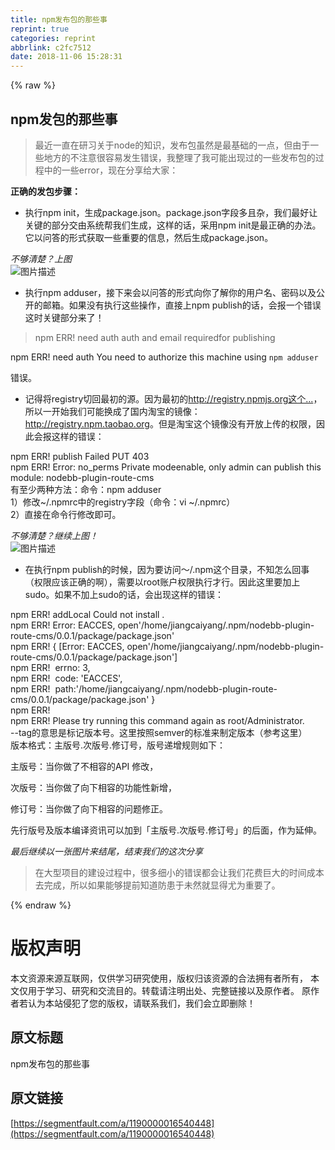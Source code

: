 ```yaml
---
title: npm发布包的那些事
reprint: true
categories: reprint
abbrlink: c2fc7512
date: 2018-11-06 15:28:31
---
```


{% raw %}
<h2 id="articleHeader0">npm&#x53D1;&#x5305;&#x7684;&#x90A3;&#x4E9B;&#x4E8B;</h2><blockquote>&#x6700;&#x8FD1;&#x4E00;&#x76F4;&#x5728;&#x7814;&#x4E60;&#x5173;&#x4E8E;node&#x7684;&#x77E5;&#x8BC6;&#xFF0C;&#x53D1;&#x5E03;&#x5305;&#x867D;&#x7136;&#x662F;&#x6700;&#x57FA;&#x7840;&#x7684;&#x4E00;&#x70B9;&#xFF0C;&#x4F46;&#x7531;&#x4E8E;&#x4E00;&#x4E9B;&#x5730;&#x65B9;&#x7684;&#x4E0D;&#x6CE8;&#x610F;&#x5F88;&#x5BB9;&#x6613;&#x53D1;&#x751F;&#x9519;&#x8BEF;&#xFF0C;&#x6211;&#x6574;&#x7406;&#x4E86;&#x6211;&#x53EF;&#x80FD;&#x51FA;&#x73B0;&#x8FC7;&#x7684;&#x4E00;&#x4E9B;&#x53D1;&#x5E03;&#x5305;&#x7684;&#x8FC7;&#x7A0B;&#x4E2D;&#x7684;&#x4E00;&#x4E9B;error&#xFF0C;&#x73B0;&#x5728;&#x5206;&#x4EAB;&#x7ED9;&#x5927;&#x5BB6;&#xFF1A;</blockquote><p><strong>&#x6B63;&#x786E;&#x7684;&#x53D1;&#x5305;&#x6B65;&#x9AA4;&#xFF1A;</strong></p><ul><li>&#x6267;&#x884C;npm init&#xFF0C;&#x751F;&#x6210;package.json&#x3002;package.json&#x5B57;&#x6BB5;&#x591A;&#x4E14;&#x6742;&#xFF0C;&#x6211;&#x4EEC;&#x6700;&#x597D;&#x8BA9;&#x5173;&#x952E;&#x7684;&#x90E8;&#x5206;&#x4EA4;&#x7531;&#x7CFB;&#x7EDF;&#x5E2E;&#x6211;&#x4EEC;&#x751F;&#x6210;&#xFF0C;&#x8FD9;&#x6837;&#x7684;&#x8BDD;&#xFF0C;&#x91C7;&#x7528;npm init&#x662F;&#x6700;&#x6B63;&#x786E;&#x7684;&#x529E;&#x6CD5;&#x3002;&#x5B83;&#x4EE5;&#x95EE;&#x7B54;&#x7684;&#x5F62;&#x5F0F;&#x83B7;&#x53D6;&#x4E00;&#x4E9B;&#x91CD;&#x8981;&#x7684;&#x4FE1;&#x606F;&#xFF0C;&#x7136;&#x540E;&#x751F;&#x6210;package.json&#x3002;</li></ul><p><em>&#x4E0D;&#x591F;&#x6E05;&#x695A;&#xFF1F;&#x4E0A;&#x56FE;</em><br><span class="img-wrap"><img data-src="/img/bVbhyBc?w=789&amp;h=48" src="https://static.alili.tech/img/bVbhyBc?w=789&amp;h=48" alt="&#x56FE;&#x7247;&#x63CF;&#x8FF0;" title="&#x56FE;&#x7247;&#x63CF;&#x8FF0;" style="cursor:pointer;display:inline"></span></p><ul><li>&#x6267;&#x884C;npm adduser&#xFF0C;&#x63A5;&#x4E0B;&#x6765;&#x4F1A;&#x4EE5;&#x95EE;&#x7B54;&#x7684;&#x5F62;&#x5F0F;&#x5411;&#x4F60;&#x4E86;&#x89E3;&#x4F60;&#x7684;&#x7528;&#x6237;&#x540D;&#x3001;&#x5BC6;&#x7801;&#x4EE5;&#x53CA;&#x516C;&#x5F00;&#x7684;&#x90AE;&#x7BB1;&#x3002;&#x5982;&#x679C;&#x6CA1;&#x6709;&#x6267;&#x884C;&#x8FD9;&#x4E9B;&#x64CD;&#x4F5C;&#xFF0C;&#x76F4;&#x63A5;&#x4E0A;npm publish&#x7684;&#x8BDD;&#xFF0C;&#x4F1A;&#x62A5;&#x4E00;&#x4E2A;&#x9519;&#x8BEF;&#x8FD9;&#x65F6;&#x5173;&#x952E;&#x90E8;&#x5206;&#x6765;&#x4E86;&#xFF01;</li></ul><blockquote>npm ERR! need auth auth and email requiredfor publishing</blockquote><p>npm ERR! need auth You need to authorize this machine using <code>npm adduser</code></p><p>&#x9519;&#x8BEF;&#x3002;</p><ul><li>&#x8BB0;&#x5F97;&#x5C06;registry&#x5207;&#x56DE;&#x6700;&#x521D;&#x7684;&#x6E90;&#x3002;&#x56E0;&#x4E3A;&#x6700;&#x521D;&#x7684;<a href="http://registry.npmjs.org%E8%BF%99%E4%B8%AA%E6%BA%90%E5%9B%BD%E5%86%85%E7%94%A8%E6%88%B7%E8%AE%BF%E9%97%AE%E9%9D%9E%E5%B8%B8%E6%85%A2" rel="nofollow noreferrer" target="_blank">http://registry.npmjs.org&#x8FD9;&#x4E2A;...</a>&#xFF0C;&#x6240;&#x4EE5;&#x4E00;&#x5F00;&#x59CB;&#x6211;&#x4EEC;&#x53EF;&#x80FD;&#x6362;&#x6210;&#x4E86;&#x56FD;&#x5185;&#x6DD8;&#x5B9D;&#x7684;&#x955C;&#x50CF;&#xFF1A;<a href="http://registry.npm.taobao.org" rel="nofollow noreferrer" target="_blank">http://registry.npm.taobao.org</a>&#x3002;&#x4F46;&#x662F;&#x6DD8;&#x5B9D;&#x8FD9;&#x4E2A;&#x955C;&#x50CF;&#x6CA1;&#x6709;&#x5F00;&#x653E;&#x4E0A;&#x4F20;&#x7684;&#x6743;&#x9650;&#xFF0C;&#x56E0;&#x6B64;&#x4F1A;&#x62A5;&#x8FD9;&#x6837;&#x7684;&#x9519;&#x8BEF;&#xFF1A;</li></ul><p>npm ERR! publish Failed PUT 403<br>npm ERR! Error: no_perms Private modeenable, only admin can publish this module: nodebb-plugin-route-cms<br>&#x6709;&#x81F3;&#x5C11;&#x4E24;&#x79CD;&#x65B9;&#x6CD5;&#xFF1A;&#x547D;&#x4EE4;&#xFF1A;npm adduser<br>1&#xFF09;&#x4FEE;&#x6539;~/.npmrc&#x4E2D;&#x7684;registry&#x5B57;&#x6BB5;&#xFF08;&#x547D;&#x4EE4;&#xFF1A;vi ~/.npmrc&#xFF09;<br>2&#xFF09;&#x76F4;&#x63A5;&#x5728;&#x547D;&#x4EE4;&#x884C;&#x4FEE;&#x6539;&#x5373;&#x53EF;&#x3002;</p><p><em>&#x4E0D;&#x591F;&#x6E05;&#x695A;&#xFF1F;&#x7EE7;&#x7EED;&#x4E0A;&#x56FE;&#xFF01;</em><br><span class="img-wrap"><img data-src="/img/bVbhyBW?w=727&amp;h=43" src="https://static.alili.tech/img/bVbhyBW?w=727&amp;h=43" alt="&#x56FE;&#x7247;&#x63CF;&#x8FF0;" title="&#x56FE;&#x7247;&#x63CF;&#x8FF0;" style="cursor:pointer;display:inline"></span></p><ul><li>&#x5728;&#x6267;&#x884C;npm publish&#x7684;&#x65F6;&#x5019;&#xFF0C;&#x56E0;&#x4E3A;&#x8981;&#x8BBF;&#x95EE;&#xFF5E;/.npm&#x8FD9;&#x4E2A;&#x76EE;&#x5F55;&#xFF0C;&#x4E0D;&#x77E5;&#x600E;&#x4E48;&#x56DE;&#x4E8B;&#xFF08;&#x6743;&#x9650;&#x5E94;&#x8BE5;&#x6B63;&#x786E;&#x7684;&#x554A;&#xFF09;&#xFF0C;&#x9700;&#x8981;&#x4EE5;root&#x8D26;&#x6237;&#x6743;&#x9650;&#x6267;&#x884C;&#x624D;&#x884C;&#x3002;&#x56E0;&#x6B64;&#x8FD9;&#x91CC;&#x8981;&#x52A0;&#x4E0A;sudo&#x3002;&#x5982;&#x679C;&#x4E0D;&#x52A0;&#x4E0A;sudo&#x7684;&#x8BDD;&#xFF0C;&#x4F1A;&#x51FA;&#x73B0;&#x8FD9;&#x6837;&#x7684;&#x9519;&#x8BEF;&#xFF1A;</li></ul><p>npm ERR! addLocal Could not install .<br>npm ERR! Error: EACCES, open&apos;/home/jiangcaiyang/.npm/nodebb-plugin-route-cms/0.0.1/package/package.json&apos;<br>npm ERR!&#xA0;{ [Error: EACCES, open&apos;/home/jiangcaiyang/.npm/nodebb-plugin-route-cms/0.0.1/package/package.json&apos;]<br>npm ERR!&#xA0;&#xA0;errno: 3,<br>npm ERR!&#xA0;&#xA0;code: &apos;EACCES&apos;,<br>npm ERR!&#xA0;&#xA0;path:&apos;/home/jiangcaiyang/.npm/nodebb-plugin-route-cms/0.0.1/package/package.json&apos; }<br>npm ERR!<br>npm ERR! Please try running this command again as root/Administrator.<br>--tag&#x7684;&#x610F;&#x601D;&#x662F;&#x6807;&#x8BB0;&#x7248;&#x672C;&#x53F7;&#x3002;&#x8FD9;&#x91CC;&#x6309;&#x7167;semver&#x7684;&#x6807;&#x51C6;&#x6765;&#x5236;&#x5B9A;&#x7248;&#x672C;&#xFF08;&#x53C2;&#x8003;&#x8FD9;&#x91CC;&#xFF09;<br>&#x7248;&#x672C;&#x683C;&#x5F0F;&#xFF1A;&#x4E3B;&#x7248;&#x53F7;.&#x6B21;&#x7248;&#x53F7;.&#x4FEE;&#x8BA2;&#x53F7;&#xFF0C;&#x7248;&#x53F7;&#x9012;&#x589E;&#x89C4;&#x5219;&#x5982;&#x4E0B;&#xFF1A;</p><p>&#x4E3B;&#x7248;&#x53F7;&#xFF1A;&#x5F53;&#x4F60;&#x505A;&#x4E86;&#x4E0D;&#x76F8;&#x5BB9;&#x7684;API &#x4FEE;&#x6539;&#xFF0C;</p><p>&#x6B21;&#x7248;&#x53F7;&#xFF1A;&#x5F53;&#x4F60;&#x505A;&#x4E86;&#x5411;&#x4E0B;&#x76F8;&#x5BB9;&#x7684;&#x529F;&#x80FD;&#x6027;&#x65B0;&#x589E;&#xFF0C;</p><p>&#x4FEE;&#x8BA2;&#x53F7;&#xFF1A;&#x5F53;&#x4F60;&#x505A;&#x4E86;&#x5411;&#x4E0B;&#x76F8;&#x5BB9;&#x7684;&#x95EE;&#x9898;&#x4FEE;&#x6B63;&#x3002;</p><p>&#x5148;&#x884C;&#x7248;&#x53F7;&#x53CA;&#x7248;&#x672C;&#x7F16;&#x8BD1;&#x8D44;&#x8BAF;&#x53EF;&#x4EE5;&#x52A0;&#x5230;&#x300C;&#x4E3B;&#x7248;&#x53F7;.&#x6B21;&#x7248;&#x53F7;.&#x4FEE;&#x8BA2;&#x53F7;&#x300D;&#x7684;&#x540E;&#x9762;&#xFF0C;&#x4F5C;&#x4E3A;&#x5EF6;&#x4F38;&#x3002;</p><p><em>&#x6700;&#x540E;&#x7EE7;&#x7EED;&#x4EE5;&#x4E00;&#x5F20;&#x56FE;&#x7247;&#x6765;&#x7ED3;&#x5C3E;&#xFF0C;&#x7ED3;&#x675F;&#x6211;&#x4EEC;&#x7684;&#x8FD9;&#x6B21;&#x5206;&#x4EAB;</em></p><blockquote>&#x5728;&#x5927;&#x578B;&#x9879;&#x76EE;&#x7684;&#x5EFA;&#x8BBE;&#x8FC7;&#x7A0B;&#x4E2D;&#xFF0C;&#x5F88;&#x591A;&#x7EC6;&#x5C0F;&#x7684;&#x9519;&#x8BEF;&#x90FD;&#x4F1A;&#x8BA9;&#x6211;&#x4EEC;&#x82B1;&#x8D39;&#x5DE8;&#x5927;&#x7684;&#x65F6;&#x95F4;&#x6210;&#x672C;&#x53BB;&#x5B8C;&#x6210;&#xFF0C;&#x6240;&#x4EE5;&#x5982;&#x679C;&#x80FD;&#x591F;&#x63D0;&#x524D;&#x77E5;&#x9053;&#x9632;&#x60A3;&#x4E8E;&#x672A;&#x7136;&#x5C31;&#x663E;&#x5F97;&#x5C24;&#x4E3A;&#x91CD;&#x8981;&#x4E86;&#x3002;</blockquote>
{% endraw %}

# 版权声明
本文资源来源互联网，仅供学习研究使用，版权归该资源的合法拥有者所有，
本文仅用于学习、研究和交流目的。转载请注明出处、完整链接以及原作者。
原作者若认为本站侵犯了您的版权，请联系我们，我们会立即删除！

## 原文标题
npm发布包的那些事

## 原文链接
[https://segmentfault.com/a/1190000016540448](https://segmentfault.com/a/1190000016540448)

